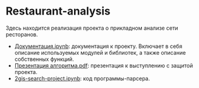 # Restaurant-analysis

Здесь находится реализация проекта о прикладном анализе сети ресторанов.
* [Документация.ipynb](./Документация.ipynb): документация к проекту. Включает в себя описание используемых модулей и библиотек, а также описание собственных функций.
* [Презентация алгоритма.pdf](https://github.com/VladRub1/Data-Analysis/blob/main/Restaurant-analysis/Презентация%20алгоритма.pdf): презентация к выступлению с защитой проекта.
* [2gis-search-project.ipynb](./2gis-search-project.ipynb): код программы-парсера.